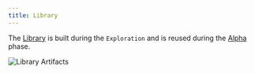 ```yaml
---
title: Library
---
```


The [Library](/docs/library) is built during the `Exploration` and is reused during the [Alpha](/docs/exploration-to-alpha) phase.

![Library Artifacts](/images/datalayer/library-artifacts.svg "Library Artifacts")
